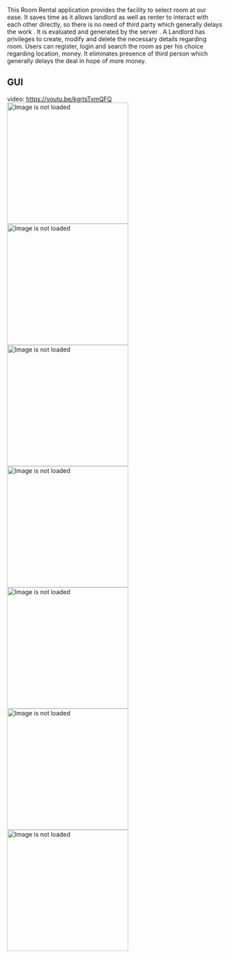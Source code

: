 This Room Rental application provides the facility to select room at our ease. It saves time as it allows landlord  as well as renter to interact with each other directly, so there is no need of third party which generally delays the work . It is evaluated and generated by the server . A Landlord  has privileges to create, modify and delete the necessary details regarding room. Users can register, login and search the room as per his choice regarding location, money. It eliminates presence of third person which generally delays the deal in hope of more money.
## GUI
video: https://youtu.be/kgrtsTxmQFQ
<img alt="Image is not loaded" src="https://github.com/Sawan-Kag/Roomi/blob/main/Login.png" width="283"> <img alt="Image is not loaded" src="https://github.com/Sawan-Kag/Roomi/blob/main/Welcome.png?raw=true" width="283"> <img alt="Image is not loaded" src="https://github.com/Sawan-Kag/Roomi/blob/main/SignUp.png?raw=true" width="283"> <img alt="Image is not loaded" src="https://github.com/Sawan-Kag/Roomi/blob/main/Home.png?raw=true" width="283"> <img alt="Image is not loaded" src="https://github.com/Sawan-Kag/Roomi/blob/main/Drawer.png?raw=true" width="283"> <img alt="Image is not loaded" src="https://github.com/Sawan-Kag/Roomi/blob/main/Uplod1.png?raw=true" width="283"> <img alt="Image is not loaded" src="https://github.com/Sawan-Kag/Roomi/blob/main/Uplod2.png?raw=true" width="283"> 

